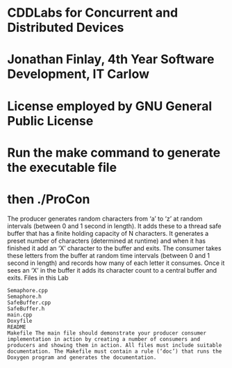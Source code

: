 # CDDLabs for Concurrent and Distributed Devices
# Jonathan Finlay, 4th Year Software Development, IT Carlow
# License employed by GNU General Public License
# Run the make command to generate the executable file
# then ./ProCon
The producer generates random characters from ‘a’ to ‘z’ at random intervals (between 0 and 1 second in length). It adds these to a thread safe buffer that has a finite holding capacity of N characters. It generates a preset number of characters (determined at runtime) and when it has finished it add an ‘X’ character to the buffer and exits. The consumer takes these letters from the buffer at random time intervals (between 0 and 1 second in length) and records how many of each letter it consumes. Once it sees an ‘X’ in the buffer it adds its character count to a central buffer and exits. Files in this Lab

    Semaphore.cpp
    Semaphore.h
    SafeBuffer.cpp
    SafeBuffer.h
    main.cpp
    Doxyfile
    README
    Makefile The main file should demonstrate your producer consumer implementation in action by creating a number of consumers and producers and showing them in action. All files must include suitable documentation. The Makefile must contain a rule (‘doc’) that runs the Doxygen program and generates the documentation.

